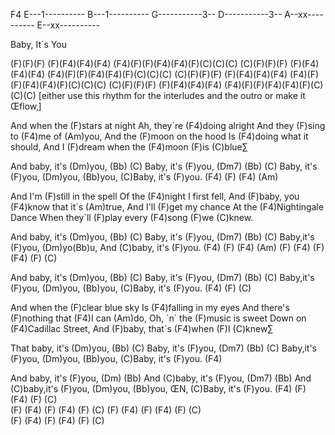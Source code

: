 F4
E---1----------
B---1----------
G-----------3--
D-----------3--
A--xx----------
E--xx----------

Baby, It´s You

(F)(F)(F)  (F)(F4)(F4)(F4)  (F4)(F)(F)(F4)(F4)(F)(C)(C)(C) 
(C)(F)(F)(F)  (F)(F4)(F4)(F4)  (F4)(F)(F)(F4)(F4)(F)(C)(C)(C) 
(C)(F)(F)(F)  (F)(F4)(F4)(F4)  (F4)(F)(F)(F4)(F4)(F)(C)(C)(C) 
(C)(F)(F)(F)  (F)(F4)(F4)(F4)  (F4)(F)(F)(F4)(F4)(F)(C)(C)(C) 
[either use this rhythm for the interludes and the outro or make it Œflow‚]

And when the (F)stars at night
Ah, they´re (F4)doing alright
And they (F)sing to (F4)me of (Am)you,
And the (F)moon on the hood
Is (F4)doing what it should,
And I (F)dream when the (F4)moon (F)is (C)blue∑

And baby, it's (Dm)you, (Bb) (C)
Baby, it's (F)you, (Dm7) (Bb) (C)
Baby, it's (F)you, (Dm)you, (Bb)you,
(C)Baby, it's (F)you.   (F4)   (F) (F4) (Am)

And I'm (F)still in the spell
Of the (F4)night I first fell,
And (F)baby, you (F4)know that it´s (Am)true,
And I'll (F)get my chance
At the (F4)Nightingale Dance
When they´ll (F)play every (F4)song (F)we (C)knew.

And baby, it's (Dm)you, (Bb) (C)
Baby, it's (F)you, (Dm7) (Bb) (C)
Baby,it's (F)you, (Dm)yo(Bb)u,
And (C)baby, it's (F)you.   (F4)   (F) (F4) (Am)
(F)  (F4)   (F) (F4) (F) (C)

And baby, it's (Dm)you, (Bb) (C)
Baby, it's (F)you, (Dm7) (Bb) (C)
Baby,it's (F)you, (Dm)you, (Bb)you,
(C)Baby, it's (F)you.   (F4)  (F)  (C)

And when the (F)clear blue sky
Is (F4)falling in my eyes
And there's (F)nothing that (F4)I can (Am)do,
Oh, ´n´ the (F)music is sweet
Down on (F4)Cadillac Street,
And (F)baby, that´s (F4)when (F)I (C)knew∑

That baby, it's (Dm)you, (Bb) (C)
Baby, it's (F)you, (Dm7) (Bb) (C)
Baby,it's (F)you, (Dm)you, (Bb)you,
(C)Baby, it's (F)you.   (F4)

And baby, it's (F)you, (Dm) (Bb)
And (C)baby, it's (F)you, (Dm7) (Bb)
And (C)baby,it's (F)you, (Dm)you, (Bb)you,
ŒN‚ (C)Baby, it's (F)you.   (F4)  (F)  (F4) (F) (C)  
(F)   (F4)   (F)  (F4) (F) (C)  (F)   (F4)   (F)  (F4) (F) (C)  
(F)   (F4)   (F)  (F4) (F) (C)
